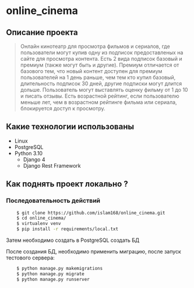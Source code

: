 # online_cinema

## Описание проекта
> Онлайн кинотеатр  для просмотра фильмов и сериалов, где пользователи 
> могут купив одну из подписок предоставленых на сайте для просмотра контента.
> Есть 2 вида подписок базовый и премиум (также могут быть и другие). Премиум отличается от базового тем, что
> новый контент доступен для премиум пользователей на 1 день раньше, чем тем 
> кто купил базовый, длительность подписок 30 дней, другие подписки могут длится дольше. 
> Пользователь могут выставлять оценку фильму от 1 до 10 и писать отзывы. Есть возрастной рейтинг,
> если пользователю меньше лет, чем в возрастном рейтинге фильма или сериала, 
> блокируется доступ к просмотру. 

## Какие технологии использованы
- Linux
- PostgreSQL
- Python 3.10
  - Django 4
  - Django Rest Framework

## Как поднять проект локально ?
### Последовательность действий
```.bash
    $ git clone https://github.com/islam168/online_cinema.git
    $ cd online_cinema/
    $ virtualenv venv
    $ pip install -r requirements/local.txt
```
Затем необходимо создать в PostgreSQL создать БД

После создания БД, необходимо применить миграцию, после запуск тестового сервера:
```.bash
    $ python manage.py makemigrations
    $ python manage.py migrate
    $ python manage.py runserver
```
